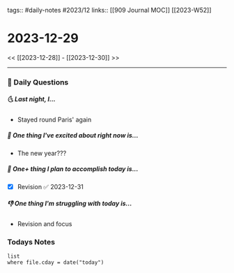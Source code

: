 tags:: #daily-notes #2023/12 
links:: [[909 Journal MOC]] [[2023-W52]]
# 2023-12-29

<< [[2023-12-28]] - [[2023-12-30]] >>

---
### 📅 Daily Questions
##### 🌜 Last night, I...
- Stayed round Paris' again

##### 🙌 One thing I've excited about right now is...
- The new year???

##### 🚀 One+ thing I plan to accomplish today is...
- [x] Revision ✅ 2023-12-31

##### 👎 One thing I'm struggling with today is...
- Revision and focus

### Todays Notes
```dataview
list 
where file.cday = date("today")
```
